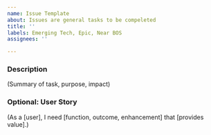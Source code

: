 ```yaml
---
name: Issue Template
about: Issues are general tasks to be compeleted
title: ''
labels: Emerging Tech, Epic, Near BOS
assignees: ''

---
```


### Description

(Summary of task, purpose, impact)

### Optional: User Story

(As a [user], I need [function, outcome, enhancement] that [provides value].)

